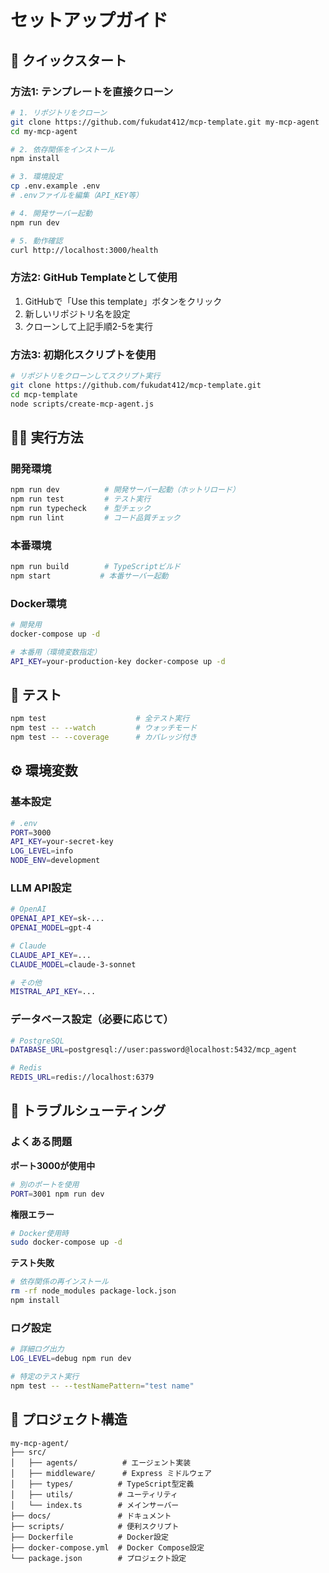 # セットアップガイド

## 🚀 クイックスタート

### 方法1: テンプレートを直接クローン

```bash
# 1. リポジトリをクローン
git clone https://github.com/fukudat412/mcp-template.git my-mcp-agent
cd my-mcp-agent

# 2. 依存関係をインストール
npm install

# 3. 環境設定
cp .env.example .env
# .envファイルを編集（API_KEY等）

# 4. 開発サーバー起動
npm run dev

# 5. 動作確認
curl http://localhost:3000/health
```

### 方法2: GitHub Templateとして使用

1. GitHubで「Use this template」ボタンをクリック
2. 新しいリポジトリ名を設定
3. クローンして上記手順2-5を実行

### 方法3: 初期化スクリプトを使用

```bash
# リポジトリをクローンしてスクリプト実行
git clone https://github.com/fukudat412/mcp-template.git
cd mcp-template
node scripts/create-mcp-agent.js
```

## 🏃‍♂️ 実行方法

### 開発環境
```bash
npm run dev          # 開発サーバー起動（ホットリロード）
npm run test         # テスト実行
npm run typecheck    # 型チェック
npm run lint         # コード品質チェック
```

### 本番環境
```bash
npm run build        # TypeScriptビルド
npm start           # 本番サーバー起動
```

### Docker環境
```bash
# 開発用
docker-compose up -d

# 本番用（環境変数指定）
API_KEY=your-production-key docker-compose up -d
```

## 🧪 テスト

```bash
npm test                    # 全テスト実行
npm test -- --watch         # ウォッチモード
npm test -- --coverage      # カバレッジ付き
```

## ⚙️ 環境変数

### 基本設定

```bash
# .env
PORT=3000
API_KEY=your-secret-key
LOG_LEVEL=info
NODE_ENV=development
```

### LLM API設定

```bash
# OpenAI
OPENAI_API_KEY=sk-...
OPENAI_MODEL=gpt-4

# Claude
CLAUDE_API_KEY=...
CLAUDE_MODEL=claude-3-sonnet

# その他
MISTRAL_API_KEY=...
```

### データベース設定（必要に応じて）

```bash
# PostgreSQL
DATABASE_URL=postgresql://user:password@localhost:5432/mcp_agent

# Redis
REDIS_URL=redis://localhost:6379
```

## 🔧 トラブルシューティング

### よくある問題

**ポート3000が使用中**
```bash
# 別のポートを使用
PORT=3001 npm run dev
```

**権限エラー**
```bash
# Docker使用時
sudo docker-compose up -d
```

**テスト失敗**
```bash
# 依存関係の再インストール
rm -rf node_modules package-lock.json
npm install
```

### ログ設定

```bash
# 詳細ログ出力
LOG_LEVEL=debug npm run dev

# 特定のテスト実行
npm test -- --testNamePattern="test name"
```

## 📁 プロジェクト構造

```
my-mcp-agent/
├── src/
│   ├── agents/          # エージェント実装
│   ├── middleware/      # Express ミドルウェア
│   ├── types/          # TypeScript型定義
│   ├── utils/          # ユーティリティ
│   └── index.ts        # メインサーバー
├── docs/               # ドキュメント
├── scripts/            # 便利スクリプト
├── Dockerfile          # Docker設定
├── docker-compose.yml  # Docker Compose設定
└── package.json        # プロジェクト設定
```